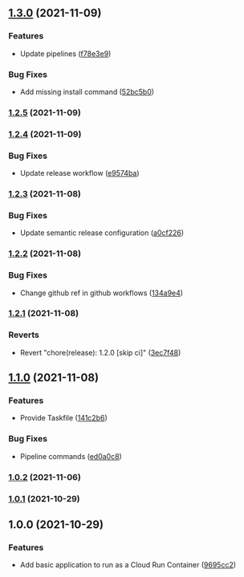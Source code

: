 ## [1.3.0](https://github.com/adesso-Google-Cloud-Consulting/boilerplate-cloud-run-python/compare/v1.2.5...v1.3.0) (2021-11-09)


### Features

* Update pipelines ([f78e3e9](https://github.com/adesso-Google-Cloud-Consulting/boilerplate-cloud-run-python/commit/f78e3e9934b00490cae1b63c3b1efe37289d52a1))


### Bug Fixes

* Add missing install command ([52bc5b0](https://github.com/adesso-Google-Cloud-Consulting/boilerplate-cloud-run-python/commit/52bc5b0a267963ce2386976102a6b25e96f44781))

### [1.2.5](https://github.com/adesso-Google-Cloud-Consulting/boilerplate-cloud-run-python/compare/v1.2.4...v1.2.5) (2021-11-09)

### [1.2.4](https://github.com/adesso-Google-Cloud-Consulting/boilerplate-cloud-run-python/compare/v1.2.3...v1.2.4) (2021-11-09)


### Bug Fixes

* Update release workflow ([e9574ba](https://github.com/adesso-Google-Cloud-Consulting/boilerplate-cloud-run-python/commit/e9574baffbfb56f1bfd1c3a56a0ff6479820a4a1))

### [1.2.3](https://github.com/adesso-Google-Cloud-Consulting/boilerplate-cloud-run-python/compare/v1.2.2...v1.2.3) (2021-11-08)


### Bug Fixes

* Update semantic release configuration ([a0cf226](https://github.com/adesso-Google-Cloud-Consulting/boilerplate-cloud-run-python/commit/a0cf226031635e1cc0bb05bbc6cb781a48b9c42f))

### [1.2.2](https://github.com/adesso-Google-Cloud-Consulting/boilerplate-cloud-run-python/compare/v1.2.1...v1.2.2) (2021-11-08)


### Bug Fixes

* Change github ref in github workflows ([134a9e4](https://github.com/adesso-Google-Cloud-Consulting/boilerplate-cloud-run-python/commit/134a9e4997ee40b8b12fdaabf3a090c6531dd151))

### [1.2.1](https://github.com/adesso-Google-Cloud-Consulting/boilerplate-cloud-run-python/compare/v1.2.0...v1.2.1) (2021-11-08)


### Reverts

* Revert "chore(release): 1.2.0 [skip ci]" ([3ec7f48](https://github.com/adesso-Google-Cloud-Consulting/boilerplate-cloud-run-python/commit/3ec7f4838036afd61908a6b1c2fca0a3f5f0ce92))

## [1.1.0](https://github.com/adesso-Google-Cloud-Consulting/boilerplate-cloud-run-python/compare/v1.0.2...v1.1.0) (2021-11-08)


### Features

* Provide Taskfile ([141c2b6](https://github.com/adesso-Google-Cloud-Consulting/boilerplate-cloud-run-python/commit/141c2b6e61ba71edc7b56a0f532e300859e3aa46))


### Bug Fixes

* Pipeline commands ([ed0a0c8](https://github.com/adesso-Google-Cloud-Consulting/boilerplate-cloud-run-python/commit/ed0a0c8b66161476982b21f8bc3ab77580c51db6))

### [1.0.2](https://github.com/adesso-Google-Cloud-Consulting/boilerplate-cloud-run-python/compare/v1.0.1...v1.0.2) (2021-11-06)

### [1.0.1](https://github.com/adesso-Google-Cloud-Consulting/boilerplate-cloud-run-python/compare/v1.0.0...v1.0.1) (2021-10-29)

## 1.0.0 (2021-10-29)


### Features

* Add basic application to run as a Cloud Run Container ([9695cc2](https://github.com/adesso-Google-Cloud-Consulting/boilerplate-cloud-run-python/commit/9695cc2e2d29ace19875886a0685b72d1629f769))
